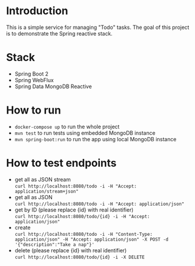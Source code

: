 # Introduction
This is a simple service for managing "Todo" tasks. The goal of this project is to demonstrate the Spring reactive stack.

# Stack
  - Spring Boot 2
  - Spring WebFlux
  - Spring Data MongoDB Reactive
  
# How to run
  - `docker-compose up` to run the whole project
  - `mvn test` to run tests using embedded MongoDB instance
  - `mvn spring-boot:run` to run the app using local MongoDB instance

# How to test endpoints
  - get all as JSON stream  
    `curl http://localhost:8080/todo -i -H "Accept: application/stream+json"`
  - get all as JSON  
    `curl http://localhost:8080/todo -i -H "Accept: application/json"`
  - get by ID (please replace {id} with real identifier)  
    `curl http://localhost:8080/todo/{id} -i -H "Accept: application/json"`
  - create  
    `curl http://localhost:8080/todo -i -H "Content-Type: application/json" -H "Accept: application/json" -X POST -d '{"description":"Take a nap"}'`
  - delete (please replace {id} with real identifier)  
    `curl http://localhost:8080/todo/{id} -i -X DELETE`